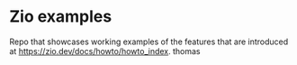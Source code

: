 # Zio examples

Repo that showcases working examples of the features that are introduced
at https://zio.dev/docs/howto/howto_index.
thomas